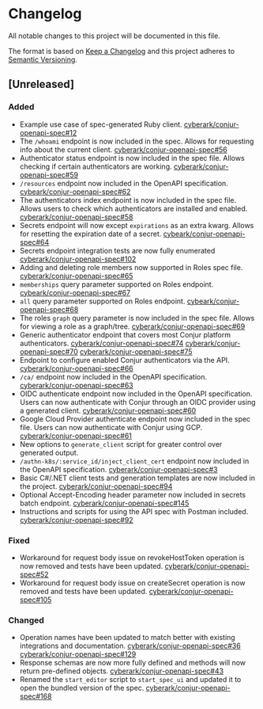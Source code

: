# Changelog
All notable changes to this project will be documented in this file.

The format is based on [Keep a Changelog](http://keepachangelog.com/en/1.0.0/)
and this project adheres to [Semantic Versioning](http://semver.org/spec/v2.0.0.html).

## [Unreleased]
### Added
- Example use case of spec-generated Ruby client. 
  [cyberark/conjur-openapi-spec#12](https://github.com/cyberark/conjur-openapi-spec/issues/12)
- The `/whoami` endpoint is now included in the spec. Allows for requesting info about the current client.
  [cyberark/conjur-openapi-spec#56](https://github.com/cyberark/conjur-openapi-spec/issues/56)
- Authenticator status endpoint is now included in the spec file. Allows checking if certain authenticators are working.
  [cyberark/conjur-openapi-spec#59](https://github.com/cyberark/conjur-openapi-spec/issues/59)
- `/resources` endpoint now included in the OpenAPI specification.
  [cybeark/conjur-openapi-spec#62](https://github.com/cyberark/conjur-openapi-spec/issues/62)
- The authenticators index endpoint is now included in the spec file. Allows users to check which authenticators are installed and enabled.
  [cyberark/conjur-openapi-spec#58](https://github.com/cyberark/conjur-openapi-spec/issues/58)
- Secrets endpoint will now except `expirations` as an extra kwarg. Allows for resetting the expiration date of a secret.
  [cybeark/conjur-openapi-spec#64](https://github.com/cyberark/conjur-openapi-spec/issues/64)
- Secrets endpoint integration tests are now fully enumerated
  [cyberark/conjur-openapi-spec#102](https://github.com/cyberark/conjur-openapi-spec/issues/102)
- Adding and deleting role members now supported in Roles spec file.
  [cyberark/conjur-openapi-spec#65](https://github.com/cyberark/conjur-openapi-spec/issues/65)
- `memberships` query parameter supported on Roles endpoint.
  [cybeark/conjur-openapi-spec#67](https://github.com/cyberark/conjur-openapi-spec/issues/67)
- `all` query parameter supported on Roles endpoint.
  [cybeark/conjur-openapi-spec#68](https://github.com/cyberark/conjur-openapi-spec/issues/68)
- The roles `graph` query parameter is now included in the spec file. Allows for viewing a role as a graph/tree.
  [cyberark/conjur-openapi-spec#69](https://github.com/cyberark/conjur-openapi-spec/issues/69)
- Generic authenticator endpoint that covers most Conjur platform authenticators.
  [cyberark/conjur-openapi-spec#74](https://github.com/cyberark/conjur-openapi-spec/issues/74)
  [cyberark/conjur-openapi-spec#70](https://github.com/cyberark/conjur-openapi-spec/issues/70)
  [cyberark/conjur-openapi-spec#75](https://github.com/cyberark/conjur-openapi-spec/issues/75)
- Endpoint to configure enabled Conjur authenticators via the API.
  [cyberark/conjur-openapi-spec#66](https://github.com/cyberark/conjur-openapi-spec/issues/66)
- `/ca/` endpoint now included in the OpenAPI specification.
  [cyberark/conjur-openapi-spec#63](https://github.com/cyberark/conjur-openapi-spec/issues/63)
- OIDC authenticate endpoint now included in the OpenAPI specification. Users can now authenticate with Conjur through an OIDC provider using a generated client.
  [cyberark/conjur-openapi-spec#60](https://github.com/cyberark/conjur-openapi-spec/issues/60)
- Google Cloud Provider authenticate endpoint now included in the spec file. Users can now authenticate with Conjur using GCP.
  [cyberark/conjur-openapi-spec#61](https://github.com/cyberark/conjur-openapi-spec/issues/61)
- New options to `generate_client` script for greater control over generated output.
- `/authn-k8s/:service_id/inject_client_cert` endpoint now included in the OpenAPI specification.
  [cyberark/conjur-openapi-spec#3](https://github.com/cyberark/conjur-openapi-spec/issues/3)
- Basic C#/.NET client tests and generation templates are now included in the project.
  [cyberark/conjur-openapi-spec#94](https://github.com/cyberark/conjur-openapi-spec/issues/94)
- Optional Accept-Encoding header parameter now included in secrets batch endpoint.
  [cyberark/conjur-openapi-spec#145](https://github.com/cyberark/conjur-openapi-spec/issues/145)
- Instructions and scripts for using the API spec with Postman included.
  [cyberark/conjur-openapi-spec#92](https://github.com/cyberark/conjur-openapi-spec/issues/92)

### Fixed
- Workaround for request body issue on revokeHostToken operation is now removed and tests have been updated.
  [cyberark/conjur-openapi-spec#52](https://github.com/cyberark/conjur-openapi-spec/issues/52)
- Workaround for request body issue on createSecret operation is now removed and tests have been updated.
  [cyberark/conjur-openapi-spec#105](https://github.com/cyberark/conjur-openapi-spec/issues/105)

### Changed
- Operation names have been updated to match better with existing integrations and documentation.
  [cyberark/conjur-openapi-spec#36](https://github.com/cyberark/conjur-openapi-spec/issues/36)
  [cyberark/conjur-openapi-spec#129](https://github.com/cyberark/conjur-openapi-spec/issues/129)
- Response schemas are now more fully defined and methods will now return pre-defined objects.
  [cyberark/conjur-openapi-spec#43](https://github.com/cyberark/conjur-openapi-spec/issues/43)
- Renamed the `start_editor` script to `start_spec_ui` and updated it to open the bundled version of the spec.
  [cyberark/conjur-openapi-spec#168](https://github.com/cyberark/conjur-openapi-spec/issues/168)
